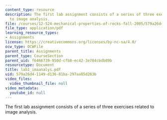 ```yaml
---
content_type: resource
description: The first lab assignment consists of a series of three exercises related
  to image analysis.
file: /courses/12-524-mechanical-properties-of-rocks-fall-2005/579a26d41149d13681ba297aa85d283b_lab1_imaanalys.pdf
file_type: application/pdf
learning_resource_types:
- Assignments
license: https://creativecommons.org/licenses/by-nc-sa/4.0/
ocw_type: OCWFile
parent_title: Assignments
parent_type: CourseSection
parent_uid: f6466739-950d-cfb8-ec42-3e784cbdb89b
resourcetype: Document
title: lab1_imaanalys.pdf
uid: 579a26d4-1149-d136-81ba-297aa85d283b
video_files:
  video_thumbnail_file: null
video_metadata:
  youtube_id: null
---
```

The first lab assignment consists of a series of three exercises related to image analysis.